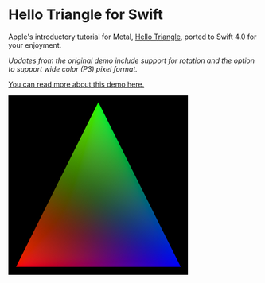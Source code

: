 # Hello Triangle for Swift

Apple's introductory tutorial for Metal, [Hello Triangle](https://developer.apple.com/documentation/metal/hello_triangle), ported to Swift 4.0 for your enjoyment. 

_Updates from the original demo include support for rotation and the option to support wide color (P3) pixel format._

[You can read more about this demo here.](http://iosoteric.com/hello-triangle-meet-swift-porting-a-metal-demo/)

![](triangle.jpg)
